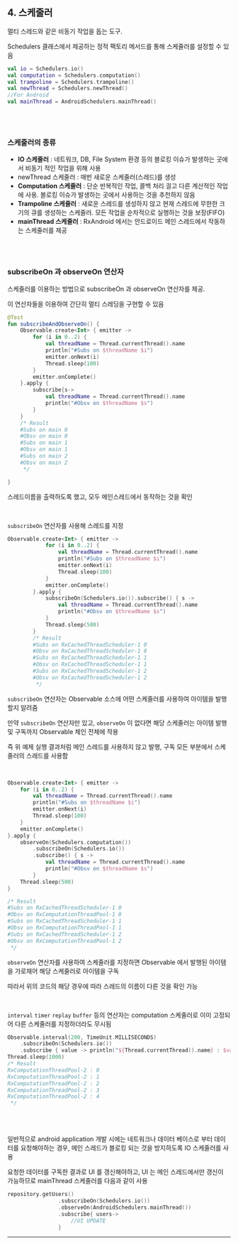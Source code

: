 ## 4. 스케줄러

멀티 스레드와 같은 비동기 작업을 돕는 도구.

Schedulers 클래스에서 제공하는 정적 팩토리 메서드를 통해 스케줄러를 설정할 수 있음

```kotlin
val io = Schedulers.io()
val computation = Schedulers.computation()
val trampoline = Schedulers.trampoline()
val newThread = Schedulers.newThread()
//For Android
val mainThread = AndroidSchedulers.mainThread()
```

<br><br>

### 스케줄러의 종류

- **IO 스케줄러** : 네트워크, DB, File System 환경 등의 블로킹 이슈가 발생하는 곳에서 비동기 적인 작업을 위해 사용
- newThread 스케줄러 : 매번 새로운 스케줄러(스레드)를 생성
- **Computation 스케줄러** : 단순 반복적인 작업, 콜백 처리 긜고 다른 계산적인 작업에 사용. 블로킹 이슈가 발생하는 곳에서 사용하는 것을 추천하지 않음
- **Trampoline 스케줄러** : 새로운 스레드를 생성하지 않고 현재 스레드에 무한한 크기의 큐를 생성하는 스케줄러. 모든 작업을 순차적으로 실행하는 것을 보장(FIFO)
- **mainThread 스케줄러** : RxAndroid 에서는 안드로이드 메인 스레드에서 작동하는 스케줄러를 제공

<br>

<br>

### subscribeOn 과 observeOn 연산자

스케줄러를 이용하는 방법으로 subscribeOn 과 observeOn 연산자를 제공.  

이 연산자들을 이용하여 간단히 멀티 스레딩을 구현할 수 있음

```kotlin
@Test
fun subscribeAndObserveOn() {
    Observable.create<Int> { emitter ->
        for (i in 0..2) {
            val threadName = Thread.currentThread().name
            println("#Subs on $threadName $i")
            emitter.onNext(i)
            Thread.sleep(100)
        }
        emitter.onComplete()
    }.apply {
        subscribe{s->
            val threadName = Thread.currentThread().name
            println("#Obsv on $threadName $s")
        }
    }
    /* Result
    #Subs on main 0
    #Obsv on main 0
    #Subs on main 1
    #Obsv on main 1
    #Subs on main 2
    #Obsv on main 2
     */

}
```

스레드이름을 출력하도록 했고, 모두 메인스레드에서 동작하는 것을 확인

<br>

`subscribeOn` 연산자를 사용해 스레드를 지정

```kotlin
Observable.create<Int> { emitter ->
            for (i in 0..2) {
                val threadName = Thread.currentThread().name
                println("#Subs on $threadName $i")
                emitter.onNext(i)
                Thread.sleep(100)
            }
            emitter.onComplete()
        }.apply {
            subscribeOn(Schedulers.io()).subscribe() { s ->
                val threadName = Thread.currentThread().name
                println("#Obsv on $threadName $s")
            }
            Thread.sleep(500)
        }
        /* Result
        #Subs on RxCachedThreadScheduler-1 0
        #Obsv on RxCachedThreadScheduler-1 0
        #Subs on RxCachedThreadScheduler-1 1
        #Obsv on RxCachedThreadScheduler-1 1
        #Subs on RxCachedThreadScheduler-1 2
        #Obsv on RxCachedThreadScheduler-1 2
         */
```

`subscribeOn` 연산자는 Observable 소스에 어떤 스케줄러를 사용하여 아이템을 발행할지 알려줌

만약 `subscribeOn` 연산자만 있고, `observeOn` 이 없다면 해당 스케줄러는 아이템 발행 및 구독까지 Observable 체인 전체에 작용

즉 위 예제 실행 결과처럼 메인 스레드를 사용하지 않고 발행, 구독 모든 부분에서 스케줄러의 스레드를 사용함

<br>

```kotlin
Observable.create<Int> { emitter ->
    for (i in 0..2) {
        val threadName = Thread.currentThread().name
        println("#Subs on $threadName $i")
        emitter.onNext(i)
        Thread.sleep(100)
    }
    emitter.onComplete()
}.apply {
    observeOn(Schedulers.computation())
        .subscribeOn(Schedulers.io())
        .subscribe() { s ->
            val threadName = Thread.currentThread().name
            println("#Obsv on $threadName $s")
        }
    Thread.sleep(500)
}

/* Result
#Subs on RxCachedThreadScheduler-1 0
#Obsv on RxComputationThreadPool-1 0
#Subs on RxCachedThreadScheduler-1 1
#Obsv on RxComputationThreadPool-1 1
#Subs on RxCachedThreadScheduler-1 2
#Obsv on RxComputationThreadPool-1 2
 */
```

`observeOn` 연산자를 사용하여 스케줄러를 지정하면 Observable 에서 발행된 아이템을 가로채어 해당 스케줄러로 아이템을 구독

따라서 위의 코드의 해당 경우에 따라 스레드의 이름이 다른 것을 확인 가능

<br>

`interval` `timer` `replay` `buffer` 등의 연산자는 computation 스케줄러로 이미 고정되어 다른 스케줄러를 지정하더라도 무시됨

```kotlin
Observable.interval(200, TimeUnit.MILLISECONDS)
    .subscribeOn(Schedulers.io())
    .subscribe { value -> println("${Thread.currentThread().name} : $value") }
Thread.sleep(1000)
/* Result
RxComputationThreadPool-2 : 0
RxComputationThreadPool-2 : 1
RxComputationThreadPool-2 : 2
RxComputationThreadPool-2 : 3
RxComputationThreadPool-2 : 4
 */
```

<br>

<br>

일반적으로 android application 개발 시에는 네트워크나 데이터 베이스로 부터 데이터를 요청해야하는 경우, 메인 스레드가 블로킹 되는 것을 방지하도록 IO 스케줄러를 사용

요청한 데이터를 구독한 결과로 UI 를 갱신해야하고, UI 는 메인 스레드에서만 갱신이 가능하므로 mainThread 스케줄러를 다음과 같이 사용

```kotlin
repository.getUsers()
				.subscribeOn(Schedulers.io())
				.observeOn(AndroidSchedulers.mainThread())
				.subscribe{ users->
					//UI UPDATE				
				}
```





---

